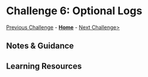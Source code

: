 # Challenge 6: Optional Logs

[Previous Challenge](./05-Log-Analytics-Query.md) - **[Home](../README.md)** - [Next Challenge>](./07-Dashboard-And-Analytics.md)

## Notes & Guidance

## Learning Resources
